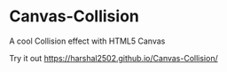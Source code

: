 # Canvas-Collision

A cool Collision effect with HTML5 Canvas

Try it out
https://harshal2502.github.io/Canvas-Collision/
